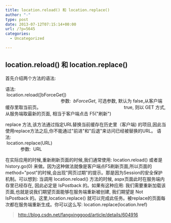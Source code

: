 ```yaml
---
title: location.reload() 和 location.replace()
author: "-"
type: post
date: 2013-07-12T07:15:14+00:00
url: /?p=5645
categories:
  - Uncategorized

---
```

## location.reload() 和 location.replace()
首先介绍两个方法的语法: 


 语法:  location.reload([bForceGet])                                                                                                                           参数:  _bForceGet_, 可选参数, 默认为 false,从客户端缓存里取当前页。                                                                  true, 则以 GET 方式,从服务端取最新的页面, 相当于客户端点击 F5("刷新")

replace 方法,该方法通过指定URL替换当前缓存在历史里（客户端) 的项目,因此当使用replace方法之后,你不能通过"前进"和"后退"来访问已经被替换的URL。
 语法:  location.replace(URL)                                                                                                      参数:  URL

在实际应用的时候,重新刷新页面的时候,我们通常使用:  location.reload() 或者是 history.go(0) 来做。因为这种做法就像是客户端点F5刷新页面,所以页面的method="post"的时候,会出现"网页过期"的提示。那是因为Session的安全保护机制。可以想到:  当调用 location.reload() 方法的时候, aspx页面此时在服务端内存里已经存在, 因此必定是 IsPostback 的。如果有这种应用:  我们需要重新加载该页面,也就是说我们期望页面能够在服务端重新被创建, 我们期望是 Not IsPostback 的。这里,location.replace() 就可以完成此任务。被replace的页面每次都在服务端重新生成。你可以这么写:  location.replace(location.href)

>http://blog.csdn.net/fangxinggood/article/details/604916